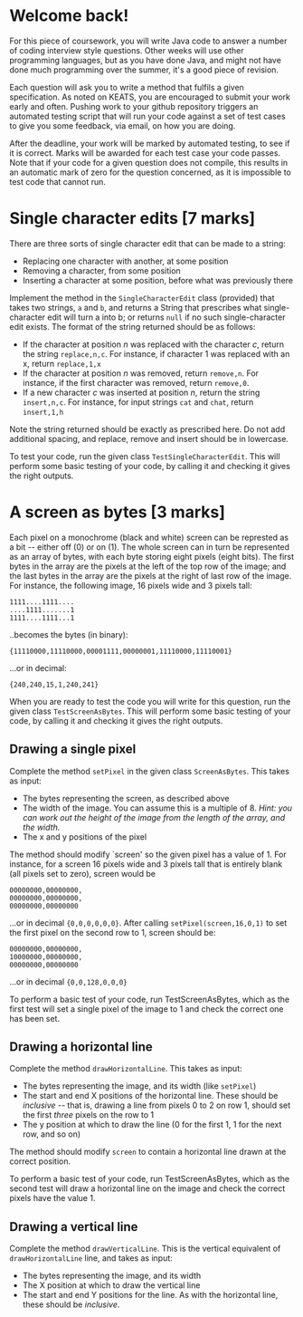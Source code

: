 # Welcome back!

For this piece of coursework, you will write Java code to answer a number of coding interview style questions.  Other weeks will use other programming languages, but as you have done Java, and might not have done much programming over the summer, it's a good piece of revision.

Each question will ask you to write a method that fulfils a given specification.  As noted on KEATS, you are encouraged to submit your work early and often.  Pushing work to your github repository triggers an automated testing script that will run your code against a set of test cases to give you some feedback, via email, on how you are doing.

After the deadline, your work will be marked by automated testing, to see if it is correct.  Marks will be awarded for each test case your code passes.  Note that if your code for a given question does not compile, this results in an automatic mark of zero for the question concerned, as it is impossible to test code that cannot run.

# Single character edits [7 marks]

There are three sorts of single character edit that can be made to a string:

* Replacing one character with another, at some position
* Removing a character, from some position
* Inserting a character at some position, before what was previously there

Implement the method in the `SingleCharacterEdit` class (provided) that takes two strings, `a` and `b`, and returns a String that prescribes what single-character edit will turn a into b; or returns `null` if no such single-character edit exists.  The format of the string returned should be as follows:

* If the character at position *n* was replaced with the character *c*, return the string `replace,n,c`.  For instance, if character 1 was replaced with an x, return `replace,1,x`
* If the character at position *n* was removed, return `remove,n`.  For instance, if the first character was removed, return `remove,0`.
* If a new character *c* was inserted at position *n*, return the string `insert,n,c`.  For instance, for input strings `cat` and `chat`, return `insert,1,h`

Note the string returned should be exactly as prescribed here.  Do not add additional spacing, and replace, remove and insert should be in lowercase.

To test your code, run the given class `TestSingleCharacterEdit`.  This will perform some basic testing of your code, by calling it and checking it gives the right outputs.



# A screen as bytes [3 marks]

Each pixel on a monochrome (black and white) screen can be represted as a bit -- either off (0) or on (1).  The whole screen can in turn be represented as an array of bytes, with each byte storing eight pixels (eight bits).  The first bytes in the array are the pixels at the left of the top row of the image; and the last bytes in the array are the pixels at the right of last row of the image.  For instance, the following image, 16 pixels wide and 3 pixels tall:

`1111....1111....`  
`....1111.......1`  
`1111....1111...1`  

..becomes the bytes (in binary):

`{11110000,11110000,00001111,00000001,11110000,11110001}`

...or in decimal:

`{240,240,15,1,240,241}`

When you are ready to test the code you will write for this question, run the given class `TestScreenAsBytes`.  This will perform some basic testing of your code, by calling it and checking it gives the right outputs.


## Drawing a single pixel

Complete the method `setPixel` in the given class `ScreenAsBytes`.  This takes as input:

* The bytes representing the screen, as described above
* The width of the image.  You can assume this is a multiple of 8. *Hint: you can work out the height of the image from the length of the array, and the width.*
* The x and y positions of the pixel

The method should modify `screen' so the given pixel has a value of 1.  For instance, for a screen 16 pixels wide and 3 pixels tall that is entirely blank (all pixels set to zero), screen would be

`00000000,00000000,`  
`00000000,00000000,`  
`00000000,00000000`  

...or in decimal `{0,0,0,0,0,0}`.  After calling `setPixel(screen,16,0,1)` to set the first pixel on the second row to 1, screen should be:


`00000000,00000000,`  
`10000000,00000000,`  
`00000000,00000000`  

...or in decimal `{0,0,128,0,0,0}`

To perform a basic test of your code, run TestScreenAsBytes, which as the first test will set a single pixel of the image to 1 and check the correct one has been set.

## Drawing a horizontal line

Complete the method `drawHorizontalLine`.  This takes as input:

* The bytes representing the image, and its width (like `setPixel`)
* The start and end X positions of the horizontal line.  These should be *inclusive* -- that is, drawing a line from pixels 0 to 2 on row 1, should set the first *three* pixels on the row to 1
* The y position at which to draw the line (0 for the first 1, 1 for the next row, and so on)

The method should modify `screen` to contain a horizontal line drawn at the correct position. 

To perform a basic test of your code, run TestScreenAsBytes, which as the second test will draw a horizontal line on the image and check the correct pixels have the value 1.

## Drawing a vertical line


Complete the method `drawVerticalLine`. This is the vertical equivalent of `drawHorizontalLine` line, and takes as input:

* The bytes representing the image, and its width
* The X position at which to draw the vertical line
* The start and end Y positions for the line.  As with the horizontal line, these should be *inclusive*.
